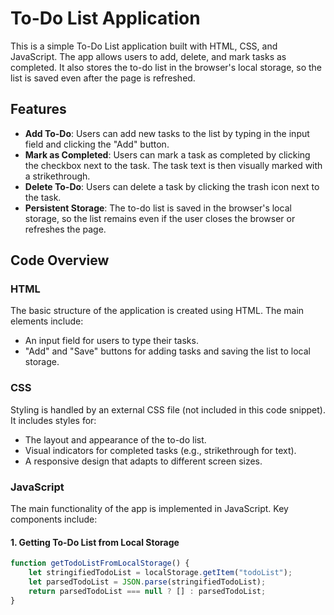 # To-Do List Application

This is a simple To-Do List application built with HTML, CSS, and JavaScript. The app allows users to add, delete, and mark tasks as completed. It also stores the to-do list in the browser's local storage, so the list is saved even after the page is refreshed.

## Features

- **Add To-Do**: Users can add new tasks to the list by typing in the input field and clicking the "Add" button.
- **Mark as Completed**: Users can mark a task as completed by clicking the checkbox next to the task. The task text is then visually marked with a strikethrough.
- **Delete To-Do**: Users can delete a task by clicking the trash icon next to the task.
- **Persistent Storage**: The to-do list is saved in the browser's local storage, so the list remains even if the user closes the browser or refreshes the page.

## Code Overview

### HTML

The basic structure of the application is created using HTML. The main elements include:

- An input field for users to type their tasks.
- "Add" and "Save" buttons for adding tasks and saving the list to local storage.

### CSS

Styling is handled by an external CSS file (not included in this code snippet). It includes styles for:

- The layout and appearance of the to-do list.
- Visual indicators for completed tasks (e.g., strikethrough for text).
- A responsive design that adapts to different screen sizes.

### JavaScript

The main functionality of the app is implemented in JavaScript. Key components include:

#### 1. Getting To-Do List from Local Storage

```javascript
function getTodoListFromLocalStorage() {
    let stringifiedTodoList = localStorage.getItem("todoList");
    let parsedTodoList = JSON.parse(stringifiedTodoList);
    return parsedTodoList === null ? [] : parsedTodoList;
}
